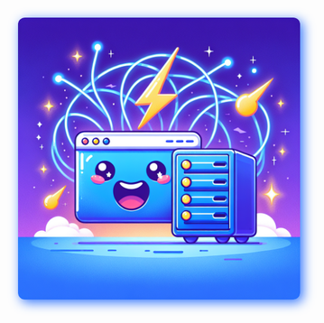 <p align="center">
<img src="./docs/logo-cover.png" style="width: 500px; border-radius: 12px; margin: 20px; box-shadow: 5px 5px 20px rgb(45 114 253);" >
</p>

<svg fill="none" viewBox="0 0 400 400" width="400" height="400" xmlns="http://www.w3.org/2000/svg">
    <foreignObject width="100%" height="100%">
        <div xmlns="http://www.w3.org/1999/xhtml">
            <style>
            h1 {
                color: red;
                animation: mymove 2s infinite;
            }

            @keyframes mymove {
                from {
                    color: red;
                }
                to {
                    color: yellow;
                }
            }
            </style>
            <h1>HELLO WORLD!</h1>
        </div>
    </foreignObject>
</svg>


# MingleJS


[![Latest Version on Packagist](https://img.shields.io/packagist/v/ijpatricio/mingle.svg?style=flat-square)](https://packagist.org/packages/ijpatricio/mingle)
[![GitHub Tests Action Status](https://img.shields.io/github/actions/workflow/status/ijpatricio/mingle/run-tests.yml?branch=main&label=tests&style=flat-square)](https://github.com/ijpatricio/mingle/actions?query=workflow%3Arun-tests+branch%3Amain)
[![GitHub Code Style Action Status](https://img.shields.io/github/actions/workflow/status/ijpatricio/mingle/fix-php-code-style-issues.yml?branch=main&label=code%20style&style=flat-square)](https://github.com/ijpatricio/mingle/actions?query=workflow%3A"Fix+PHP+code+style+issues"+branch%3Amain)
[![Total Downloads](https://img.shields.io/packagist/dt/ijpatricio/mingle.svg?style=flat-square)](https://packagist.org/packages/ijpatricio/mingle)



As you may already know, Livewire is a full-stack framework for Laravel that allows you to build dynamic interfaces using server-side code.
MingleJS allows you to use React/Vue components in your Livewire application, so you can use the best of both worlds.

## How is it working?

MingleJS renders a `div` on the server-side, and then mounts the React/Vue component on the client-side. Each JS component is rendered by a Livewire compoenent, so you get an island of interactivity in your Livewire application, with the JS of your taste.

![Browser with stack of divs and a Mingle](docs/img_1.png)

## Some included nicety features

In the backend component, you can pass data that the component will have access to on the frontend.

You can choose to keep using Ajax client - Axios/Fetch/etc.
But the reality is, for the most part, you can use the convenient way of making server actions, which is Livewire. You get to make server requests just by `$wire.addTodo(todo)`. Find below a simple diagram of how MingleJS works in a page.

![Browser and server showing how they interact winthin a Mingle](docs/img_2.png)

## Documentation

You'll find the documentation on [WIP](https://WIP).

TODO: Add documentation link 

For any questions and suggestions regarding MingleJS, feel free to [create an issue on GitHub](https://github.com/spatie/laravel-medialibrary/issues).

## Changelog

Please see [CHANGELOG](CHANGELOG.md) for more information on what has changed recently.

## Contributing

Please see [CONTRIBUTING](CONTRIBUTING.md) for details.

## Credits

- [Joao Patricio](https://github.com/ijpatricio)
- [All Contributors](../../contributors)

## License

The MIT License (MIT). Please see [License File](LICENSE.md) for more information.

